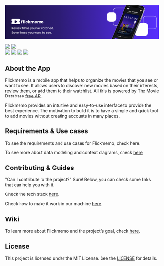 <p align="center">
  <img src="docs/assets/github-presentation.png">
</p>

<img src="https://img.shields.io/badge/status-in_progress-blue?style=for-the-badge"> <img src="https://img.shields.io/github/license/Ileriayo/markdown-badges?style=for-the-badge">
<br>
<img src="https://img.shields.io/badge/Ruby_on_Rails-CC0000?style=for-the-badge&logo=ruby-on-rails&logoColor=white">
<img src="https://img.shields.io/badge/PostgreSQL-316192?style=for-the-badge&logo=postgresql&logoColor=white">
<img src="https://img.shields.io/badge/Docker-2CA5E0?style=for-the-badge&logo=docker&logoColor=white">
<img src="https://img.shields.io/badge/Digital_Ocean-0080FF?style=for-the-badge&logo=digitalocean&logoColor=white">

## About the App

Flickmemo is a mobile app that helps to organize the movies that you see or want to see. It allows users to discover new movies based on their interests, review them, or add them to their watchlist. All this is powered by The Movie Database [free API](https://developer.themoviedb.org/docs).

Flickmemo provides an intuitive and easy-to-use interface to provide the best experience. The motivation to build it is to have a simple and quick tool to add movies without creating accounts in many places.

## Requirements & Use cases

To see the requirements and use cases for Flickmemo, check [here](https://github.com/LuizKraisch/flickmemo-api/blob/main/docs/modeling/requirements-use-cases.md).

To see more about data modeling and context diagrams, check [here](https://github.com/LuizKraisch/flickmemo-api/blob/main/docs/modeling/data-modeling.md).

## Contributing & Guides

"Can I contribute to the project?" Sure! Below, you can check some links that can help you with it.

Check the tech stack [here](https://github.com/LuizKraisch/flickmemo-api/blob/main/docs/guides/stack.md).

Check how to make it work in our machine [here](https://github.com/LuizKraisch/flickmemo-api/blob/main/docs/guides/setup.md).

## Wiki

To learn more about Flickmemo and the project's goal, check [here](https://github.com/LuizKraisch/flickmemo-api/blob/main/docs/wiki/wiki.md).

## License

This project is licensed under the MIT License. See the [LICENSE](https://github.com/LuizKraisch/flickmemo-api/blob/main/LICENSE) for details.
